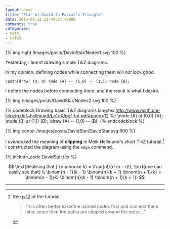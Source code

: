 ```yaml
---
layout: post
title: "Star of David in Pascal's Triangle"
date: 2014-07-12 21:44:37 +0800
comments: true
categories:
- math
- LaTeX
---
```


{% img right /images/posts/DavidStar/Nodes1.svg 100 %}

Yesterday, I learnt drawing simple TikZ diagrams.

In my opinion, defining nodes while connecting them will *not* look
good.

    \path[draw] (0, 0) node {A} -- (1,0) -- (1,1) node {B};

I define the nodes before connecting them, and the result is what I
desire.

{% img /images/posts/DavidStar/Nodes2.svg 100 %}
<!-- The image overlapped with the code block. -->

{% codeblock Drawing basic TikZ diagrams lang:tex http://www.math.uni-leipzig.de/~hellmund/LaTeX/pgf-tut.pdf#page=12 %}
\node (A) at (0,0) {A};
\node (B) at (1,1) {B};
\draw (A) -- (1,0) -- (B);
{% endcodeblock %}

{% img center /images/posts/DavidStar/DavidStar.svg 600 %}

I *overlooked* the meaning of **clipping** in Meik Hellmund's short
TikZ tutorial.[^1]  I constructed the diagram using the `edge`
command.

{% include_code DavidStar.tex %}

$$
\text{Realising that } {n \choose k} = \frac{n!}{r! (n - r)!},
  \text{one can easily see that} \\
\binom{n - 1}{k - 1} \binom{n}{k + 1} \binom{n + 1}{k} =
  \binom{n - 1}{k} \binom{n}{k - 1} \binom{n + 1}{k + 1}.
$$

---
[^1]:
    See [p.12][tikztut12] of the tutorial.

    > "It is often better to define named nodes first and connect them
    > later, since then the paths are clipped around the notes..."

[tikztut12]: http://www.math.uni-leipzig.de/~hellmund/LaTeX/pgf-tut.pdf#page=12
